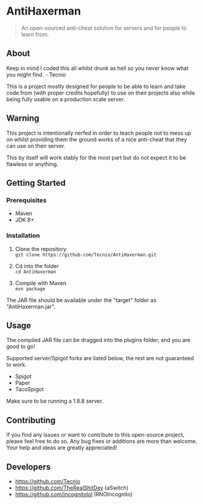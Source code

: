# AntiHaxerman
> An open-sourced anti-cheat solution for servers and for people to learn from.

## About

Keep in mind I coded this all whilst drunk as hell so you never know what you might find. - Tecnio

This is a project mostly designed for people to be able to learn and take code from (with proper credits hopefully) to use on their projects also while being fully usable on a production scale server.

## Warning

This project is intentionally nerfed in order to teach people not to mess up on whilst providing them the ground works of
a nice anti-cheat that they can use on their server.

This by itself will work stably for the most part but do not expect it to be flawless or anything.

## Getting Started

### Prerequisites
- Maven
- JDK 8+

### Installation
1. Clone the repository\
`git clone https://github.com/Tecnio/AntiHaxerman.git`

2. Cd into the folder\
`cd AntiHaxerman`

3. Compile with Maven\
`mvn package`

The JAR file should be available under the "target" folder as "AntiHaxerman.jar".

## Usage 
The compiled JAR file can be dragged into the plugins folder, and you are good to go!

Supported server/Spigot forks are listed below, the rest are not guaranteed to work.

- Spigot
- Paper
- TacoSpigot

Make sure to be running a 1.8.8 server.

## Contributing

If you find any issues or want to contribute to this open-source project, please feel free to do so. Any bug fixes or additions are more than welcome. Your help and ideas are greatly appreciated!

## Developers
- https://github.com/Tecnio
- https://github.com/TheRealShitDev (aSwitch)
- https://github.com/incognitolol (RNOIncognito)
